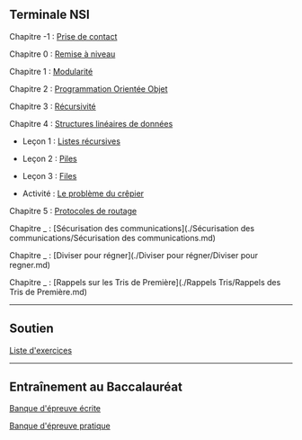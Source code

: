 
## Terminale NSI

Chapitre -1 : [Prise de contact](./Prise_de_contact/Prise_de_contact.md)

Chapitre 0 : [Remise à niveau](./Remise_à_niveau/Remise_a_niveau.md)

Chapitre 1 : [Modularité](./Modularité/Modularite.md)

Chapitre 2 : [Programmation Orientée Objet](./Programmation_orientée_objet/Programmation_orientee_objet.md)

Chapitre 3 : [Récursivité](./Récursivité/Recursivite.md)

Chapitre 4 : [Structures linéaires de données](./Structures_linéaires_de_données/)

- Leçon 1 : [Listes récursives](./Structures_linéaires_de_données/Listes_recursives.md)

- Leçon 2 : [Piles](./Structures_linéaires_de_données/Piles.md)

- Leçon 3 : [Files](./Structures_linéaires_de_données/Files.md)

- Activité : [Le problème du crêpier](./Structures_linéaires_de_données/Activite_probleme_du_crepier.md)

Chapitre 5 : [Protocoles de routage](./Protocoles_de_routage/Protocoles_de_routage.md)

Chapitre _ : [Sécurisation des communications](./Sécurisation des communications/Sécurisation des communications.md)

Chapitre _ : [Diviser pour régner](./Diviser pour régner/Diviser pour regner.md)

Chapitre _ : [Rappels sur les Tris de Première](./Rappels Tris/Rappels des Tris de Première.md)

______________________

## Soutien

[Liste d'exercices](./Soutien/soutien.md)

______________________

## Entraînement au Baccalauréat

[Banque d'épreuve écrite](https://pixees.fr/informatiquelycee/term/suj_bac/)

[Banque d'épreuve pratique](https://pixees.fr/informatiquelycee/term/ep/index.html)